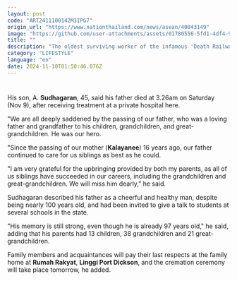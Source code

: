 ```yaml
---
layout: post
code: "ART2411100142M3IPG7"
origin_url: "https://www.nationthailand.com/news/asean/40043149"
image: "https://github.com/user-attachments/assets/01780556-5fd1-4df4-9e51-395c7f921950"
title: ""
description: "The oldest surviving worker of the infamous 'Death Railway' between Thailand and Myanmar, Arumugam Kandasamy, has died at the age of 97."
category: "LIFESTYLE"
language: "en"
date: 2024-11-10T01:50:46.076Z
---
```


# 









His son, A. **Sudhagaran**, 45, said his father died at 3.26am on Saturday (Nov 9), after receiving treatment at a private hospital here.

"We are all deeply saddened by the passing of our father, who was a loving father and grandfather to his children, grandchildren, and great-grandchildren. He was our hero.

"Since the passing of our mother (**Kalayanee**) 16 years ago, our father continued to care for us siblings as best as he could.

"I am very grateful for the upbringing provided by both my parents, as all of us siblings have succeeded in our careers, including the grandchildren and great-grandchildren. We will miss him dearly," he said.

Sudhagaran described his father as a cheerful and healthy man, despite being nearly 100 years old, and had been invited to give a talk to students at several schools in the state.

"His memory is still strong, even though he is already 97 years old," he said, adding that his parents had 13 children, 38 grandchildren and 21 great-grandchildren.

Family members and acquaintances will pay their last respects at the family home at **Rumah Rakyat**, **Linggi Port Dickson**, and the cremation ceremony will take place tomorrow, he added.